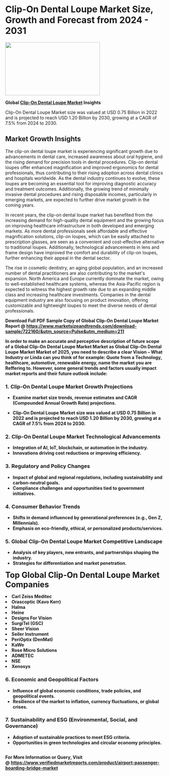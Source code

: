 <H1>Clip-On Dental Loupe Market Size, Growth and Forecast from 2024 - 2031</H1><img class="aligncenter size-medium wp-image-584254" src="https://thirdeyenews.in/wp-content/uploads/2024/09/Global-Market-Research-300x168.jpeg" alt="" width="300" height="168" /><p><strong>Global&nbsp;<a href="https://www.marketsizeandtrends.com/download-sample/722160/&amp;utm_source=Pulse&amp;utm_medium=211">Clip-On Dental Loupe Market</a> Insights</strong></p><p>Clip-On Dental Loupe Market size was valued at USD 0.75 Billion in 2022 and is projected to reach USD 1.20 Billion by 2030, growing at a CAGR of 7.5% from 2024 to 2030.</p><p><h2>Market Growth Insights</h2> <p>The clip-on dental loupe market is experiencing significant growth due to advancements in dental care, increased awareness about oral hygiene, and the rising demand for precision tools in dental procedures. Clip-on dental loupes offer enhanced magnification and improved ergonomics for dental professionals, thus contributing to their rising adoption across dental clinics and hospitals worldwide. As the dental industry continues to evolve, these loupes are becoming an essential tool for improving diagnostic accuracy and treatment outcomes. Additionally, the growing trend of minimally invasive dental procedures and rising disposable incomes, particularly in emerging markets, are expected to further drive market growth in the coming years.</p> <p><strong></strong></p> <p>In recent years, the clip-on dental loupe market has benefited from the increasing demand for high-quality dental equipment and the growing focus on improving healthcare infrastructure in both developed and emerging markets. As more dental professionals seek affordable and effective magnification solutions, clip-on loupes, which can be easily attached to prescription glasses, are seen as a convenient and cost-effective alternative to traditional loupes. Additionally, technological advancements in lens and frame design have improved the comfort and durability of clip-on loupes, further enhancing their appeal in the dental sector.</p> <p>The rise in cosmetic dentistry, an aging global population, and an increased number of dental practitioners are also contributing to the market's expansion. North America and Europe currently dominate the market, owing to well-established healthcare systems, whereas the Asia-Pacific region is expected to witness the highest growth rate due to an expanding middle class and increasing healthcare investments. Companies in the dental equipment industry are also focusing on product innovation, offering customizable and lightweight loupes to meet the diverse needs of dental professionals.</p> <p><strong></p><p><span class=""><strong>Download Full PDF Sample Copy of Global Clip-On Dental Loupe Market Report</strong> @ <a href="https://www.marketsizeandtrends.com/download-sample/722160/&amp;utm_source=Pulse&amp;utm_medium=211" target="_blank">https://www.marketsizeandtrends.com/download-sample/722160/&amp;utm_source=Pulse&amp;utm_medium=211</a></span></p><p>In order to make an accurate and perceptive description of future scope of a Global&nbsp;Clip-On Dental Loupe Market Market as Global&nbsp;Clip-On Dental Loupe Market Market of 2025, you need to describe a clear Vision &ndash; What Industry or Linda can you think of for example: Quote from a Technology, healthcare, automotive, renewable energy, name the market you are Reffering to. However, some general trends and factors usually impact market reports and their future outlook include:</p><h3>1.&nbsp;<strong>Clip-On Dental Loupe Market Growth Projections</strong></h3><ul><li>Examine market size trends, revenue estimates and CAGR (Compounded Annual Growth Rate) projections.</li><li><p>Clip-On Dental Loupe Market size was valued at USD 0.75 Billion in 2022 and is projected to reach USD 1.20 Billion by 2030, growing at a CAGR of 7.5% from 2024 to 2030.</p></li></ul><h3>2.&nbsp;<strong>Clip-On Dental Loupe Market Technological Advancements</strong></h3><ul><li>Integration of AI, IoT, blockchain, or automation in the industry.</li><li>Innovations driving cost reductions or improving efficiency.</li></ul><h3>3.&nbsp;<strong>Regulatory and Policy Changes</strong></h3><ul><li>Impact of global and regional regulations, including sustainability and carbon-neutral goals.</li><li>Compliance challenges and opportunities tied to government initiatives.</li></ul><h3>4.&nbsp;<strong>Consumer Behavior Trends</strong></h3><ul><li>Shifts in demand influenced by generational preferences (e.g., Gen Z, Millennials).</li><li>Emphasis on eco-friendly, ethical, or personalized products/services.</li></ul><h3>5.&nbsp;<strong>Global Clip-On Dental Loupe Market Competitive Landscape</strong></h3><ul><li>Analysis of key players, new entrants, and partnerships shaping the industry.</li><li>Strategies for differentiation and market penetration.</li></ul><p data-pm-slice="1 1 []"><span style="color: inherit; font-family: inherit; font-size: 25px;">Top Global Clip-On Dental Loupe Market Companies</span></p><div class="" data-test-id=""><p><li>Carl Zeiss Meditec</li><li> Orascoptic (Kavo Kerr)</li><li> Halma</li><li> Heine</li><li> Designs For Vision</li><li> SurgiTel (GSC)</li><li> Sheer Vision</li><li> Seiler Instrument</li><li> PeriOptix (DenMat)</li><li> KaWe</li><li> Rose Micro Solutions</li><li> ADMETEC</li><li> NSE</li><li> Xenosys</li></p></div><h3>6.&nbsp;<strong>Economic and Geopolitical Factors</strong></h3><ul><li>Influence of global economic conditions, trade policies, and geopolitical events.</li><li>Resilience of the market to inflation, currency fluctuations, or global crises.</li></ul><h3>7.&nbsp;<strong>Sustainability and ESG (Environmental, Social, and Governance)</strong></h3><ul><li>Adoption of sustainable practices to meet ESG criteria.</li><li>Opportunities in green technologies and circular economy principles.</li></ul><h2><strong style="font-size: 14px;">For More Information or Query, Visit @&nbsp;</strong><a style="background-color: #ffffff; font-size: 14px;" href="https://www.marketsizeandtrends.com/report/clip-on-dental-loupe-market/" target="_blank">https://www.verifiedmarketreports.com/product/airport-passenger-boarding-bridge-market</a></h2>
